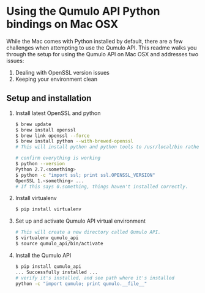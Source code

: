 # Using the Qumulo API Python bindings on Mac OSX

While the Mac comes with Python installed by default, there are a few challenges when attempting to use the Qumulo API. This readme walks you through the setup for using the Qumulo API on Mac OSX and addresses two issues:

1. Dealing with OpenSSL version issues
2. Keeping your environment clean

## Setup and installation

1. Install latest OpenSSL and python
    ```bash
    $ brew update
    $ brew install openssl
    $ brew link openssl --force
    $ brew install python --with-brewed-openssl
    # This will install python and python tools to /usr/local/bin rather than the default /usr/bin
    ```
    ```bash
    # confirm everything is working
    $ python --version  
    Python 2.7.<something>
    $ python -c "import ssl; print ssl.OPENSSL_VERSION"
    OpenSSL 1.<something> ...
    # If this says 0.something, things haven't installed correctly.
    ```

2. Install virtualenv
    ```bash
    $ pip install virtualenv
    ```

3. Set up and activate Qumulo API virtual environment
    ```bash
    # This will create a new directory called Qumulo API.
    $ virtualenv qumulo_api
    $ source qumulo_api/bin/activate
    ```

4. Install the Qumulo API
    ```bash
    $ pip install qumulo_api
    ... Successfully installed ...
    # verify it's installed, and see path where it's installed
    python -c "import qumulo; print qumulo.__file__"
    ```
